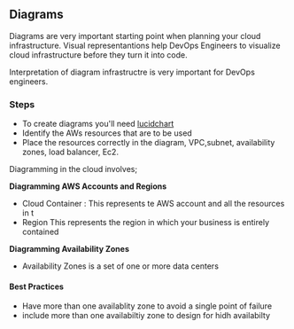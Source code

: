 ## Diagrams
Diagrams are very important starting point when planning your cloud infrastructure.
Visual representantions help DevOps Engineers to visualize cloud infrastructure before they turn it into code.

Interpretation of diagram infrastructre is very important for DevOps engineers.

### Steps

- To create diagrams you'll need [lucidchart](http://www.lucidchart.com/) 
- Identify the AWs resources that are to be used
- Place the resources correctly in the diagram, VPC,subnet, availability zones, load balancer, Ec2.
 
 
 Diagramming in the cloud involves;
 
  **Diagramming AWS Accounts and Regions**
 - Cloud Container : This represents te AWS account and all the resources in t
 - Region
 This represents the region in which your business is entirely contained
 
**Diagramming Availability Zones**
- Availability Zones is a set of one or more data centers

#### Best Practices
- Have more than one availablity zone to avoid a single point of failure
- include more than one availabiltiy zone to design for hidh availabilty
